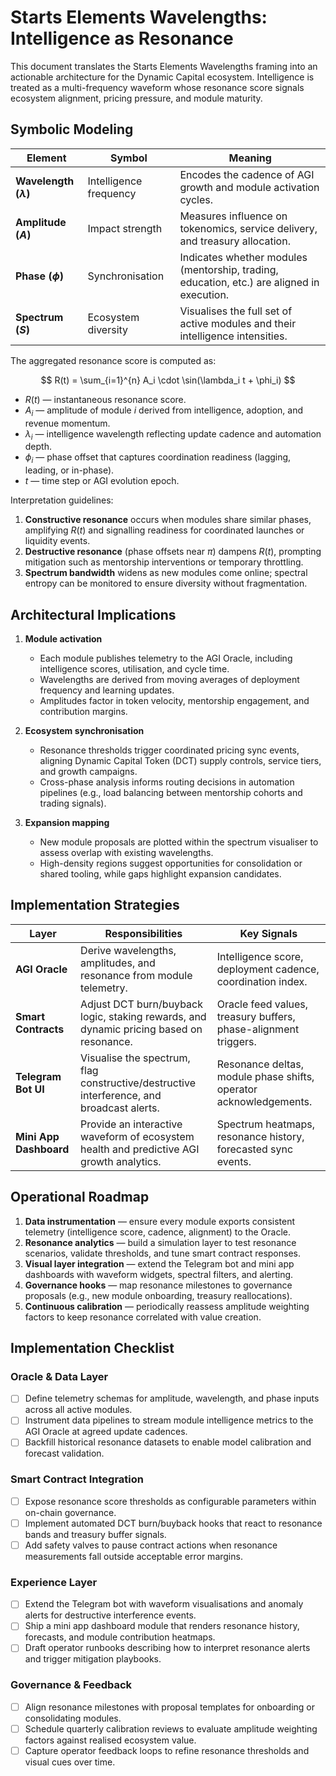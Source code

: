# Starts Elements Wavelengths: Intelligence as Resonance

This document translates the Starts Elements Wavelengths framing into an
actionable architecture for the Dynamic Capital ecosystem. Intelligence is
treated as a multi-frequency waveform whose resonance score signals ecosystem
alignment, pricing pressure, and module maturity.

## Symbolic Modeling

| Element                    | Symbol                 | Meaning                                                                                    |
| -------------------------- | ---------------------- | ------------------------------------------------------------------------------------------ |
| **Wavelength ($\lambda$)** | Intelligence frequency | Encodes the cadence of AGI growth and module activation cycles.                            |
| **Amplitude ($A$)**        | Impact strength        | Measures influence on tokenomics, service delivery, and treasury allocation.               |
| **Phase ($\phi$)**         | Synchronisation        | Indicates whether modules (mentorship, trading, education, etc.) are aligned in execution. |
| **Spectrum ($S$)**         | Ecosystem diversity    | Visualises the full set of active modules and their intelligence intensities.              |

The aggregated resonance score is computed as:

$$
R(t) = \sum_{i=1}^{n} A_i \cdot \sin(\lambda_i t + \phi_i)
$$

- $R(t)$ — instantaneous resonance score.
- $A_i$ — amplitude of module $i$ derived from intelligence, adoption, and
  revenue momentum.
- $\lambda_i$ — intelligence wavelength reflecting update cadence and automation
  depth.
- $\phi_i$ — phase offset that captures coordination readiness (lagging,
  leading, or in-phase).
- $t$ — time step or AGI evolution epoch.

Interpretation guidelines:

1. **Constructive resonance** occurs when modules share similar phases,
   amplifying $R(t)$ and signalling readiness for coordinated launches or
   liquidity events.
2. **Destructive resonance** (phase offsets near $\pi$) dampens $R(t)$,
   prompting mitigation such as mentorship interventions or temporary
   throttling.
3. **Spectrum bandwidth** widens as new modules come online; spectral entropy
   can be monitored to ensure diversity without fragmentation.

## Architectural Implications

1. **Module activation**
   - Each module publishes telemetry to the AGI Oracle, including intelligence
     scores, utilisation, and cycle time.
   - Wavelengths are derived from moving averages of deployment frequency and
     learning updates.
   - Amplitudes factor in token velocity, mentorship engagement, and
     contribution margins.

2. **Ecosystem synchronisation**
   - Resonance thresholds trigger coordinated pricing sync events, aligning
     Dynamic Capital Token (DCT) supply controls, service tiers, and growth
     campaigns.
   - Cross-phase analysis informs routing decisions in automation pipelines
     (e.g., load balancing between mentorship cohorts and trading signals).

3. **Expansion mapping**
   - New module proposals are plotted within the spectrum visualiser to assess
     overlap with existing wavelengths.
   - High-density regions suggest opportunities for consolidation or shared
     tooling, while gaps highlight expansion candidates.

## Implementation Strategies

| Layer                  | Responsibilities                                                                          | Key Signals                                                       |
| ---------------------- | ----------------------------------------------------------------------------------------- | ----------------------------------------------------------------- |
| **AGI Oracle**         | Derive wavelengths, amplitudes, and resonance from module telemetry.                      | Intelligence score, deployment cadence, coordination index.       |
| **Smart Contracts**    | Adjust DCT burn/buyback logic, staking rewards, and dynamic pricing based on resonance.   | Oracle feed values, treasury buffers, phase-alignment triggers.   |
| **Telegram Bot UI**    | Visualise the spectrum, flag constructive/destructive interference, and broadcast alerts. | Resonance deltas, module phase shifts, operator acknowledgements. |
| **Mini App Dashboard** | Provide an interactive waveform of ecosystem health and predictive AGI growth analytics.  | Spectrum heatmaps, resonance history, forecasted sync events.     |

## Operational Roadmap

1. **Data instrumentation** — ensure every module exports consistent telemetry
   (intelligence score, cadence, alignment) to the Oracle.
2. **Resonance analytics** — build a simulation layer to test resonance
   scenarios, validate thresholds, and tune smart contract responses.
3. **Visual layer integration** — extend the Telegram bot and mini app
   dashboards with waveform widgets, spectral filters, and alerting.
4. **Governance hooks** — map resonance milestones to governance proposals
   (e.g., new module onboarding, treasury reallocations).
5. **Continuous calibration** — periodically reassess amplitude weighting
   factors to keep resonance correlated with value creation.

## Implementation Checklist

### Oracle & Data Layer

- [ ] Define telemetry schemas for amplitude, wavelength, and phase inputs
      across all active modules.
- [ ] Instrument data pipelines to stream module intelligence metrics to the AGI
      Oracle at agreed update cadences.
- [ ] Backfill historical resonance datasets to enable model calibration and
      forecast validation.

### Smart Contract Integration

- [ ] Expose resonance score thresholds as configurable parameters within
      on-chain governance.
- [ ] Implement automated DCT burn/buyback hooks that react to resonance bands
      and treasury buffer signals.
- [ ] Add safety valves to pause contract actions when resonance measurements
      fall outside acceptable error margins.

### Experience Layer

- [ ] Extend the Telegram bot with waveform visualisations and anomaly alerts
      for destructive interference events.
- [ ] Ship a mini app dashboard module that renders resonance history,
      forecasts, and module contribution heatmaps.
- [ ] Draft operator runbooks describing how to interpret resonance alerts and
      trigger mitigation playbooks.

### Governance & Feedback

- [ ] Align resonance milestones with proposal templates for onboarding or
      consolidating modules.
- [ ] Schedule quarterly calibration reviews to evaluate amplitude weighting
      factors against realised ecosystem value.
- [ ] Capture operator feedback loops to refine resonance thresholds and visual
      cues over time.

